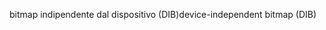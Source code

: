 <span data-ttu-id="e3650-101">bitmap indipendente dal dispositivo (DIB)</span><span class="sxs-lookup"><span data-stu-id="e3650-101">device-independent bitmap (DIB)</span></span>